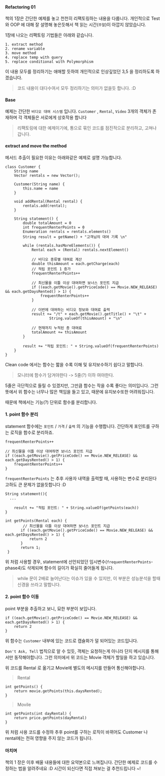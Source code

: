 #### Refactoring 01

책의 1장은 간단한 예제를 놓고 천천히 리팩토링하는 내용을 다룹니다.
개인적으로 Test 와 OOP 에 대해 잘 설명해 놓은듯해서 책 읽는 시간(`주말`)이 아깝지 않았습니다.

1장에 나오는 리팩토링 기법들은 아래와 같습니다.

```
1. extract method
2. rename variable
3. move method
4. replace temp with query
5. replace conditional with Polymorphism
```

이 내용 모두를 정리하기는 애매할 듯하여 개인적으로 인상깊었던 3,5 을 정리하도록 하겠습니다.

> 코드 내용이 대다수여서 모두 정리하기는 의미가 없을듯 합니다. :D


#### Base

예제는 간단한 `비디오 대여 시스템` 입니다.
`Customer` , `Rental`, `Video` 3개의 객체가 존재하며 각 객체들은 서로에게 상호작용 합니다

> 리팩토링에 대한 예제이기에, 통으로 묶인 코드를 점진적으로 분리하고, 고쳐나갑니다.


#### extract and move the method

메서드 추출이 필요한 이유는 아래와같은 예제로 설명 가능합니다.

```
class Customer {
    String name
    Vector rentals = new Vector();

    Customer(String name) {
        this.name = name
    }

    void addRental(Rental rental) {
        rentals.add(rental);
    }

    String statement() {
        double totalAmount = 0
        int frequentRenterPoints = 0
        Enumeration rentals = rentals.elements()
        String result = getName() + "고객님의 대여 기록 \n"

        while (rentals.hasMoreElements()) {
            Rental each = (Rental) rentals.nextElement()

            // 비디오 종류별 대여료 계산
            double thisAmount = each.getCharge(each)
            // 적립 포인트 1 증가
            frequentRenterPoints++

            // 최신물을 이틀 이상 대여하면 보너스 포인트 지급
            if ((each.getMovie().getPriceCode() == Movie.NEW_RELEASE) && each.getDaysRented() > 1) {
                frequentRenterPoints++
            }

            // 이번에 대여하는 비디오 정보와 대여료 출력
            result += "/t" + each.getMovie().getTitle() + "\t" +
                    String.valueOf(thisAmount) + "\n"

            // 현재까지 누적된 총 대여료
            totalAmount += thisAmount
        }

        result += "적립 포인트: " + String.valueOf(frequentRenterPoints)
    }
}

```

Clean code 에서는 함수는 짧을 수록 이해 및 유지보수하기 쉽다고 말합니다.

> 모니터에 함수가 담겨야한다 -> 5줄(?) 이하 여야한다.

5줄은 극단적으로 들릴 수 있겠지만, 그만큼 함수는 작을 수록 좋다는 의미입니다.
그런 뜻에서 위 함수는 너무나 많은 책임을 들고 있고, 때문에 유지보수또한 어려워집니다.

때문에 책에서는 기능(?) 단위로 함수를 분리합니다.


#### 1. point 함수 분리


statement 함수에는  `포인트` / `가격` / `출력` 의 기능을 수행합니다.
간단하게 포인트를 구하는 로직을 함수로 분리하죠.

```
frequentRenterPoints++

// 최신물을 이틀 이상 대여하면 보너스 포인트 지급
if ((each.getMovie().getPriceCode() == Movie.NEW_RELEASE) && each.getDaysRented() > 1) {
    frequentRenterPoints++
}

```

`frequentRenterPoints` 는 추후 사용자 내역을 출력할 때, 사용하는 변수로 분리된다고하도 큰 문제가 없을듯합니다 :D


```
String statement(){
  ...

    result += "적립 포인트: " + String.valueOf(getPoints(each))
}

int getPoints(Rental each) {
        // 최신물을 이틀 이상 대여하면 보너스 포인트 지급
       if ((each.getMovie().getPriceCode() == Movie.NEW_RELEASE) && each.getDaysRented() > 1) {
           return 2
       }
       return 1;
 }

```

위 처럼 사용할 경우, statement에 선언되었던 임시변수(`frequentRenterPoints`-phase4)도 삭제되며 함수의 길이가 확실히 줄어들게 됩니다.

> while 문이 2배로 늘어난다는 이슈가 있을 수 있지만, 이 부분은 성능분석을 할때 신경을 쓰라고 말합니다.


#### 2. point 함수 이동

point 부분을 추출하고 보니, 묘한 부분이 보입니다.

```
if ((each.getMovie().getPriceCode() == Movie.NEW_RELEASE) && each.getDaysRented() > 1) {
    return 2
}
```

위 함수는 `Customer` 내부에 있는 코드로 캡슐화가 덜 되어있는 코드입니다.

`Don't Ask, Tell` 법칙으로 알 수 있듯, 객체는 요청하는게 아니라 단지 메시지를 통해서만 동작해야합니다.
그런 의미에서 위 코드는 Movie 객체가 할일을 하고 있습니다.

위 코드를 Rental 로 옮기고 Movie에 별도의 메시지를 만들어 통신해야합니다.

> Rental

```
int getPoints() {
    return movie.getPoints(this.daysRented);
}

```

> Movile

```
int getPoints(int dayRental) {
    return price.getPoints(dayRental)
}
```


위 처럼 사용 코드를 수정하 추후 point를 구하는 로직이 바뀌어도 Customer 나 rental에는 전혀 영향을 주지 않는 코드가 됩니다.

#### 마치며

책의 1 장은 이후 배울 내용들에 대한 요약본으로 느껴집니다.
간단한 예제로 코드를 수정하는 법을 알려주네요 :D
시간이 되신다면 직접 쳐보는 걸 추천드립니다 ~! 
